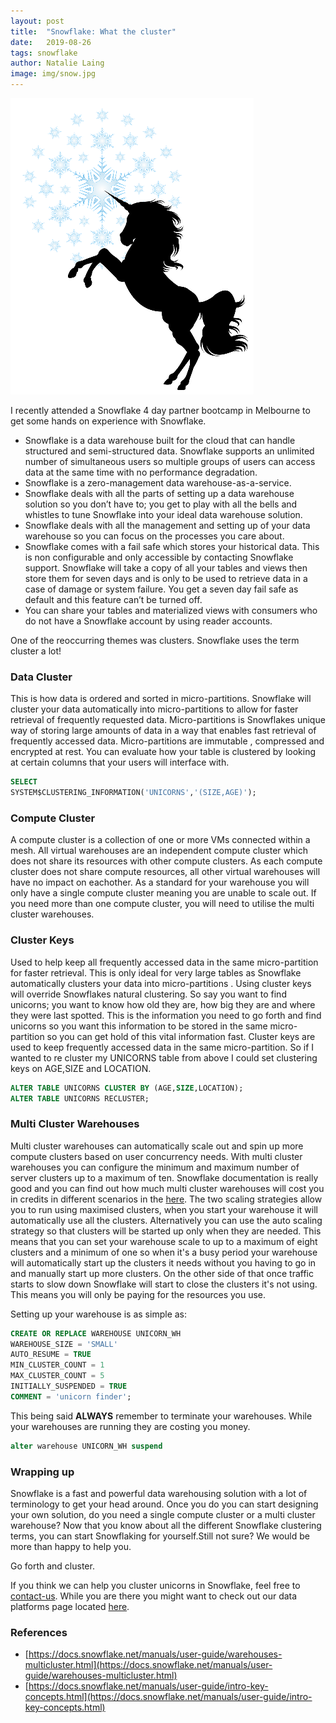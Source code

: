 ```yaml
---
layout: post
title:  "Snowflake: What the cluster"
date:   2019-08-26
tags: snowflake
author: Natalie Laing
image: img/snow.jpg
---
```

![Snowflake Unicorn](/img/blog/what-the-cluster/Uni-Snowflake.png)

I recently attended a Snowflake 4 day partner bootcamp in Melbourne to get some hands on experience with Snowflake.

* Snowflake is a data warehouse built for the cloud that can handle structured and semi-structured data. Snowflake supports an unlimited number of simultaneous users so multiple groups of users can access data at the same time with no performance degradation.
* Snowflake is a zero-management data warehouse-as-a-service.
* Snowflake deals with all the parts of setting up a data warehouse solution so you don’t have to; you get to play with all the bells and whistles to tune Snowflake into your ideal data warehouse solution.
* Snowflake deals with all the management and setting up of your data warehouse so you can focus on the processes you care about.
* Snowflake comes with a fail safe which stores your historical data. This is non configurable and only accessible by contacting Snowflake support. Snowflake will take a copy of all your tables and views then store them for seven days and is only to be used to retrieve data in a case of damage or system failure. You get a seven day fail safe as default and this feature can’t be turned off.
* You can share your tables and materialized views with consumers who do not have a Snowflake account by using reader accounts.


One of the reoccurring themes was clusters. Snowflake uses the term cluster a lot!

### Data Cluster

This is how data is ordered and sorted in micro-partitions. Snowflake will cluster your data automatically into micro-partitions to allow for faster retrieval of frequently requested data. Micro-partitions is Snowflakes unique way of storing large amounts of data in a way that enables fast retrieval of frequently accessed data. Micro-partitions are immutable , compressed and encrypted at rest.
You can evaluate how your table is clustered by looking at certain columns that your users will interface with.

```sql
SELECT
SYSTEM$CLUSTERING_INFORMATION('UNICORNS','(SIZE,AGE)');
```

### Compute Cluster

A compute cluster is a collection of one or more VMs connected within a mesh. All virtual warehouses are an independent compute cluster which does not share its resources with other compute clusters. As each compute cluster does not share compute resources, all other virtual warehouses will have no impact on eachother. As a standard for your warehouse you will only have a single compute cluster meaning you are unable to scale out. If you need more than one compute cluster, you will need to utilise the multi cluster warehouses.

### Cluster Keys

Used to help keep all frequently accessed data in the same micro-partition for faster retrieval. This is only ideal for very large tables as Snowflake automatically clusters your data into micro-partitions . Using cluster keys will override Snowflakes natural clustering.
So say you want to find unicorns; you want to know how old they are, how big they are and where they were last spotted. This is the information you need to go forth and find unicorns so you want this information to be stored in the same micro-partition so you can get hold of this vital information fast.
Cluster keys are used to keep frequently accessed data in the same micro-partition. So if I wanted to re cluster my UNICORNS table from above I could set clustering keys on AGE,SIZE and LOCATION.

```sql
ALTER TABLE UNICORNS CLUSTER BY (AGE,SIZE,LOCATION);
ALTER TABLE UNICORNS RECLUSTER;
```

### Multi Cluster Warehouses

Multi cluster warehouses can automatically scale out and spin up more compute clusters based on user concurrency needs. With multi cluster warehouses you can configure the minimum and maximum number of server clusters up to a maximum of ten. Snowflake documentation is really good and you can find out how much multi cluster warehouses will cost you in credits in different scenarios in the [here](https://docs.Snowflake.net/manuals/user-guide/warehouses-multicluster.html). The two scaling strategies allow you to run using maximised clusters, when you start your warehouse it will automatically use all the clusters. Alternatively you can use the auto scaling strategy so that clusters will be started up only when they are needed. This means that you can set your warehouse scale to up to a maximum of eight clusters and a minimum of one so when it's a busy period your warehouse will automatically start up the clusters it needs without you having to go in and manually start up more clusters. On the other side of that once traffic starts to slow down Snowflake will start to close the clusters it's not using. This means you will only be paying for the resources you use.

Setting up your warehouse is as simple as: 
```sql
CREATE OR REPLACE WAREHOUSE UNICORN_WH
WAREHOUSE_SIZE = 'SMALL'
AUTO_RESUME = TRUE
MIN_CLUSTER_COUNT = 1
MAX_CLUSTER_COUNT = 5
INITIALLY_SUSPENDED = TRUE
COMMENT = 'unicorn finder';
```
 This being said **ALWAYS** remember to terminate your warehouses. While your warehouses are running they are costing you money.
 ``` sql
 alter warehouse UNICORN_WH suspend
 ```

### Wrapping up

Snowflake is a fast and powerful data warehousing solution with a lot of terminology to get your head around. Once you do you can start designing your own solution, do you need a single compute cluster or a multi cluster warehouse? Now that you know about all the different Snowflake clustering terms, you can start Snowflaking for yourself.Still not sure? We would be more than happy to help you.

Go forth and cluster.

If you think we can help you cluster unicorns in Snowflake, feel free to [contact-us](https://www.mechanicalrock.io/lets-get-started). While you are there you might want to check out our data platforms page located [here](https://www.mechanicalrock.io/our-expertise/automated-data-platforms).

### References

* [https://docs.snowflake.net/manuals/user-guide/warehouses-multicluster.html](https://docs.snowflake.net/manuals/user-guide/warehouses-multicluster.html)
* [https://docs.snowflake.net/manuals/user-guide/intro-key-concepts.html](https://docs.snowflake.net/manuals/user-guide/intro-key-concepts.html)
